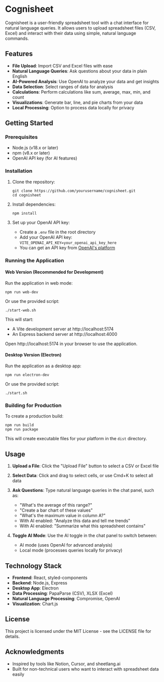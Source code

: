 # Cognisheet

Cognisheet is a user-friendly spreadsheet tool with a chat interface for natural language queries. It allows users to upload spreadsheet files (CSV, Excel) and interact with their data using simple, natural language commands.

## Features

- **File Upload**: Import CSV and Excel files with ease
- **Natural Language Queries**: Ask questions about your data in plain English
- **AI-Powered Analysis**: Use OpenAI to analyze your data and get insights
- **Data Selection**: Select ranges of data for analysis
- **Calculations**: Perform calculations like sum, average, max, min, and count
- **Visualizations**: Generate bar, line, and pie charts from your data
- **Local Processing**: Option to process data locally for privacy

## Getting Started

### Prerequisites

- Node.js (v18.x or later)
- npm (v8.x or later)
- OpenAI API key (for AI features)

### Installation

1. Clone the repository:
   ```
   git clone https://github.com/yourusername/cognisheet.git
   cd cognisheet
   ```

2. Install dependencies:
   ```
   npm install
   ```

3. Set up your OpenAI API key:
   - Create a `.env` file in the root directory
   - Add your OpenAI API key: `VITE_OPENAI_API_KEY=your_openai_api_key_here`
   - You can get an API key from [OpenAI's platform](https://platform.openai.com/api-keys)

### Running the Application

#### Web Version (Recommended for Development)

Run the application in web mode:

```
npm run web-dev
```

Or use the provided script:

```
./start-web.sh
```

This will start:
- A Vite development server at http://localhost:5174
- An Express backend server at http://localhost:4000

Open http://localhost:5174 in your browser to use the application.

#### Desktop Version (Electron)

Run the application as a desktop app:

```
npm run electron-dev
```

Or use the provided script:

```
./start.sh
```

### Building for Production

To create a production build:

```
npm run build
npm run package
```

This will create executable files for your platform in the `dist` directory.

## Usage

1. **Upload a File**: Click the "Upload File" button to select a CSV or Excel file
2. **Select Data**: Click and drag to select cells, or use Cmd+K to select all data
3. **Ask Questions**: Type natural language queries in the chat panel, such as:
   - "What's the average of this range?"
   - "Create a bar chart of these values"
   - "What's the maximum value in column A?"
   - With AI enabled: "Analyze this data and tell me trends"
   - With AI enabled: "Summarize what this spreadsheet contains"

4. **Toggle AI Mode**: Use the AI toggle in the chat panel to switch between:
   - AI mode (uses OpenAI for advanced analysis)
   - Local mode (processes queries locally for privacy)

## Technology Stack

- **Frontend**: React, styled-components
- **Backend**: Node.js, Express
- **Desktop App**: Electron
- **Data Processing**: PapaParse (CSV), XLSX (Excel)
- **Natural Language Processing**: Compromise, OpenAI
- **Visualization**: Chart.js

## License

This project is licensed under the MIT License - see the LICENSE file for details.

## Acknowledgments

- Inspired by tools like Notion, Cursor, and sheetlang.ai
- Built for non-technical users who want to interact with spreadsheet data easily
